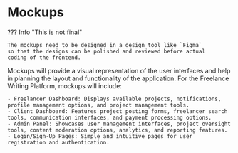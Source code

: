 # Mockups

??? Info "This is not final"

    The mockups need to be designed in a design tool like `Figma`
    so that the designs can be polished and reviewed before actual
    coding of the frontend.

Mockups will provide a visual representation of the user interfaces and help in planning the layout and functionality of the application. For the Freelance Writing Platform, mockups will include:

   	- Freelancer Dashboard: Displays available projects, notifications, profile management options, and project management tools.
   	- Client Dashboard: Features project posting forms, freelancer search tools, communication interfaces, and payment processing options.
   	- Admin Panel: Showcases user management interfaces, project oversight tools, content moderation options, analytics, and reporting features.
   	- Login/Sign-Up Pages: Simple and intuitive pages for user registration and authentication.
